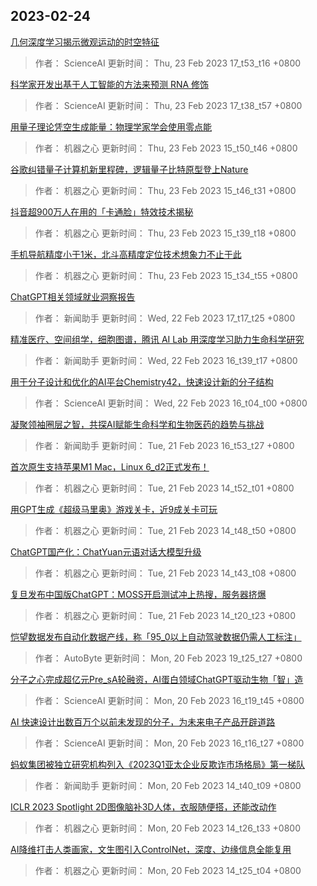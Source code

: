 
## 2023-02-24

 [几何深度学习揭示微观运动的时空特征](https://www.jiqizhixin.com/articles/2023-02-23-6)

> 作者： ScienceAI  更新时间： Thu, 23 Feb 2023 17_t53_t16 +0800

 [科学家开发出基于人工智能的方法来预测 RNA 修饰](https://www.jiqizhixin.com/articles/2023-02-23-5)

> 作者： ScienceAI  更新时间： Thu, 23 Feb 2023 17_t38_t57 +0800

 [用量子理论凭空生成能量：物理学家学会使用零点能](https://www.jiqizhixin.com/articles/2023-02-23-4)

> 作者： 机器之心  更新时间： Thu, 23 Feb 2023 15_t50_t46 +0800

 [谷歌纠错量子计算机新里程碑，逻辑量子比特原型登上Nature](https://www.jiqizhixin.com/articles/2023-02-23-3)

> 作者： 机器之心  更新时间： Thu, 23 Feb 2023 15_t46_t31 +0800

 [抖音超900万人在用的「卡通脸」特效技术揭秘](https://www.jiqizhixin.com/articles/2023-02-23-2)

> 作者： 机器之心  更新时间： Thu, 23 Feb 2023 15_t39_t18 +0800

 [手机导航精度小于1米，北斗高精度定位技术想象力不止于此](https://www.jiqizhixin.com/articles/2023-02-23)

> 作者： 机器之心  更新时间： Thu, 23 Feb 2023 15_t34_t55 +0800

 [ChatGPT相关领域就业洞察报告](https://www.jiqizhixin.com/articles/2023-02-22-2)

> 作者： 新闻助手  更新时间： Wed, 22 Feb 2023 17_t17_t25 +0800

 [精准医疗、空间组学，细胞图谱，腾讯 AI Lab 用深度学习助力生命科学研究](https://www.jiqizhixin.com/articles/2023-02-22)

> 作者： 新闻助手  更新时间： Wed, 22 Feb 2023 16_t39_t17 +0800

 [用于分子设计和优化的AI平台Chemistry42，快速设计新的分子结构](https://www.jiqizhixin.com/articles/2023-02-22-12)

> 作者： ScienceAI  更新时间： Wed, 22 Feb 2023 16_t04_t00 +0800

 [凝聚领袖圈层之智，共探AI赋能生命科学和生物医药的趋势与挑战](https://www.jiqizhixin.com/articles/2023-02-21-5)

> 作者： 新闻助手  更新时间： Tue, 21 Feb 2023 16_t53_t27 +0800

 [首次原生支持苹果M1 Mac，Linux 6_d2正式发布！](https://www.jiqizhixin.com/articles/2023-02-21-4)

> 作者： 机器之心  更新时间： Tue, 21 Feb 2023 14_t52_t01 +0800

 [用GPT生成《超级马里奥》游戏关卡，近9成关卡可玩](https://www.jiqizhixin.com/articles/2023-02-21-3)

> 作者： 机器之心  更新时间： Tue, 21 Feb 2023 14_t48_t50 +0800

 [ChatGPT国产化：ChatYuan元语对话大模型升级](https://www.jiqizhixin.com/articles/2023-02-21-2)

> 作者： 机器之心  更新时间： Tue, 21 Feb 2023 14_t43_t08 +0800

 [复旦发布中国版ChatGPT：MOSS开启测试冲上热搜，服务器挤爆](https://www.jiqizhixin.com/articles/2023-02-21)

> 作者： 机器之心  更新时间： Tue, 21 Feb 2023 14_t20_t23 +0800

 [恺望数据发布自动化数据产线，称「95_0以上自动驾驶数据仍需人工标注」](https://www.jiqizhixin.com/articles/2023-02-20-9)

> 作者： AutoByte  更新时间： Mon, 20 Feb 2023 19_t25_t27 +0800

 [分子之心完成超亿元Pre_sA轮融资，AI蛋白领域ChatGPT驱动生物「智」造](https://www.jiqizhixin.com/articles/2023-02-20-8)

> 作者： ScienceAI  更新时间： Mon, 20 Feb 2023 16_t19_t45 +0800

 [AI 快速设计出数百万个以前未发现的分子，为未来电子产品开辟道路](https://www.jiqizhixin.com/articles/2023-02-20-7)

> 作者： ScienceAI  更新时间： Mon, 20 Feb 2023 16_t16_t27 +0800

 [蚂蚁集团被独立研究机构列入《2023Q1亚太企业反欺诈市场格局》第一梯队](https://www.jiqizhixin.com/articles/2023-02-20-6)

> 作者： 新闻助手  更新时间： Mon, 20 Feb 2023 14_t40_t09 +0800

 [ICLR 2023 Spotlight   2D图像脑补3D人体，衣服随便搭，还能改动作](https://www.jiqizhixin.com/articles/2023-02-20-5)

> 作者： 机器之心  更新时间： Mon, 20 Feb 2023 14_t26_t33 +0800

 [AI降维打击人类画家，文生图引入ControlNet，深度、边缘信息全能复用](https://www.jiqizhixin.com/articles/2023-02-20-4)

> 作者： 机器之心  更新时间： Mon, 20 Feb 2023 14_t25_t04 +0800
